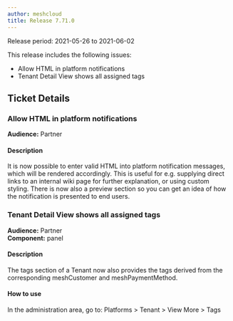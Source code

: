 ```yaml
---
author: meshcloud
title: Release 7.71.0
---
```


Release period: 2021-05-26 to 2021-06-02

This release includes the following issues:
* Allow HTML in platform notifications
* Tenant Detail View shows all assigned tags
<!--truncate-->

## Ticket Details
### Allow HTML in platform notifications
**Audience:** Partner<br>

#### Description
It is now possible to enter valid HTML into platform notification messages, which will be
rendered accordingly. This is useful for e.g. supplying direct links to an internal
wiki page for further explanation, or using custom styling. There is now also a
preview section so you can get an idea of how the notification is presented to end users.

### Tenant Detail View shows all assigned tags
**Audience:** Partner<br>**Component:** panel


#### Description
The tags section of a Tenant now also provides the tags derived from the corresponding meshCustomer and meshPaymentMethod.

#### How to use
In the administration area, go to: Platforms > Tenant > View More > Tags

